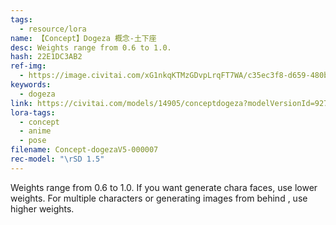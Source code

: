 ```yaml
---
tags:
  - resource/lora
name: 【Concept】Dogeza 概念-土下座
desc: Weights range from 0.6 to 1.0.
hash: 22E1DC3AB2
ref-img:
  - https://image.civitai.com/xG1nkqKTMzGDvpLrqFT7WA/c35ec3f8-d659-480b-b51c-04ea2b8e5340/width=450/4198753934-217284887-dogeza__lora_Concept-dogezaV5_1_.jpeg
keywords:
  - dogeza
link: https://civitai.com/models/14905/conceptdogeza?modelVersionId=92781
lora-tags:
  - concept
  - anime
  - pose
filename: Concept-dogezaV5-000007
rec-model: "\rSD 1.5"
---
```

Weights range from 0.6 to 1.0. If you want generate chara faces, use lower weights. For multiple characters or generating images from behind , use higher weights.